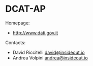 DCAT-AP
=======

Homepage:
* http://www.dati.gov.it

Contacts: 
* David Riccitelli <david@insideout.io>
* Andrea Volpini <andrea@insideout.io>